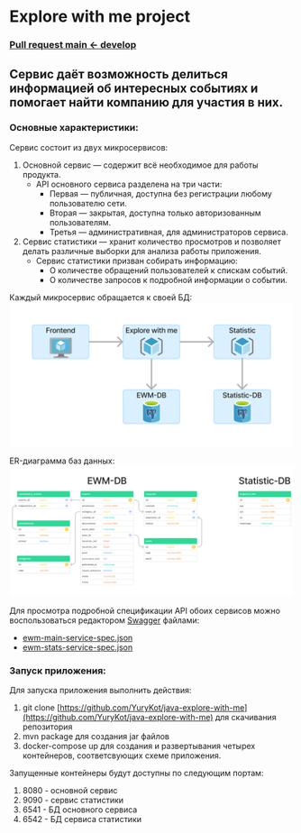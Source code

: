# Explore with me project
### [Pull request main <- develop](https://github.com/YuryKot/java-explore-with-me/pull/1)
##  Сервис даёт возможность делиться информацией об интересных событиях и помогает найти компанию для участия в них.

### Основные характеристики:
Сервис состоит из двух микросервисов:
1. Основной сервис — содержит всё необходимое для работы продукта.
   * API основного сервиса разделена на три части:
      * Первая — публичная, доступна без регистрации любому пользователю сети. 
      * Вторая — закрытая, доступна только авторизованным пользователям. 
      * Третья — административная, для администраторов сервиса.
2. Сервис статистики — хранит количество просмотров и позволяет делать различные выборки для анализа работы приложения.
   * Сервис статистики призван собирать информацию:
     * О количестве обращений пользователей к спискам событий.
     * О количестве запросов к подробной информации о событии.
     
Каждый микросервис обращается к своей БД:
![arc.png](arc.png)

ER-диаграмма баз данных:
![er-diagram.png](er-diagram.png)

Для просмотра подробной спецификации API обоих сервисов можно воспользоваться редактором [Swagger](https://editor-next.swagger.io/) файлами:
* [ewm-main-service-spec.json](ewm-main-service-spec.json)
* [ewm-stats-service-spec.json](ewm-stats-service-spec.json)

### Запуск приложения:
Для запуска приложения выполнить действия:
1. git clone [https://github.com/YuryKot/java-explore-with-me](https://github.com/YuryKot/java-explore-with-me) для скачивания репозитория
2. mvn package для создания jar файлов
3. docker-compose up для создания и развертывания четырех контейнеров, соответсвующих схеме приложения.

Запущенные контейнеры будут доступны по следующим портам:
1. 8080 - основной сервис
2. 9090 - сервис статистики
3. 6541 - БД основного сервиса
4. 6542 - БД сервиса статистики